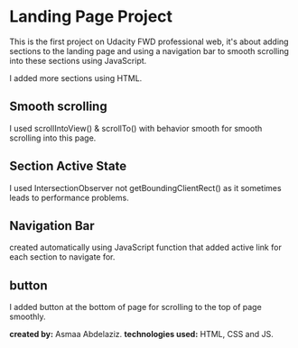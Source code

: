 # Landing Page Project

This is the first project on Udacity FWD professional web, it's about adding sections to the landing page and using a navigation bar to smooth scrolling into these sections using JavaScript.

I added more sections using HTML.

## Smooth scrolling

I used scrollIntoView() & scrollTo() with behavior smooth for smooth scrolling into this page.

## Section Active State

I used IntersectionObserver not getBoundingClientRect() as it sometimes leads to performance problems.

## Navigation Bar

created automatically using JavaScript function that added active link for each section to navigate for.

## button

I added button at the bottom of page for scrolling to the top of page smoothly.

**created by:** Asmaa Abdelaziz.
**technologies used:** HTML, CSS and JS.
